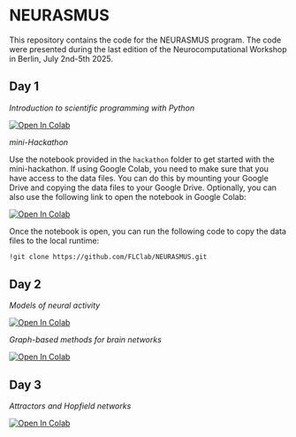 # NEURASMUS

This repository contains the code for the NEURASMUS program. The code were presented during the last edition of the  Neurocomputational Workshop in Berlin, July 2nd-5th 2025.

## Day 1

*Introduction to scientific programming with Python*

<a target="_blank" href="https://colab.research.google.com/github/FLClab/NEURASMUS/blob/main/notebooks/python-introduction.ipynb">
  <img src="https://colab.research.google.com/assets/colab-badge.svg" alt="Open In Colab"/>
</a>

*mini-Hackathon*

Use the notebook provided in the `hackathon` folder to get started with the mini-hackathon. If using Google Colab, you need to make sure that you have access to the data files. You can do this by mounting your Google Drive and copying the data files to your Google Drive. Optionally, you can also use the following link to open the notebook in Google Colab:

<a target="_blank" href="https://colab.research.google.com/github/FLClab/NEURASMUS/blob/main/hackathon/notebooks/calcium-analysis.ipynb">
  <img src="https://colab.research.google.com/assets/colab-badge.svg" alt="Open In Colab"/>
</a>

Once the notebook is open, you can run the following code to copy the data files to the local runtime:

```bash
!git clone https://github.com/FLClab/NEURASMUS.git
```

## Day 2

*Models of neural activity*

<a target="_blank" href="https://colab.research.google.com/github/FLClab/NEURASMUS/blob/main/notebooks/Neurasmus_Model_Neural_Activity2025.ipynb">
  <img src="https://colab.research.google.com/assets/colab-badge.svg" alt="Open In Colab"/>
</a>

*Graph-based methods for brain networks*

<a target="_blank" href="https://colab.research.google.com/github/FLClab/NEURASMUS/blob/main/notebooks/Neurasmus2025_structural_functional_connectivity_tutorial.ipynb">
  <img src="https://colab.research.google.com/assets/colab-badge.svg" alt="Open In Colab"/>
</a>

## Day 3

*Attractors and Hopfield networks*

<a target="_blank" href="https://colab.research.google.com/github/FLClab/NEURASMUS/blob/main/notebooks/Neurasmus2025_dynamical_networks.ipynb">
  <img src="https://colab.research.google.com/assets/colab-badge.svg" alt="Open In Colab"/>
</a>
